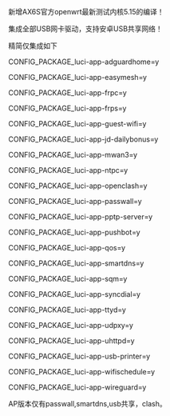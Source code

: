 新增AX6S官方openwrt最新测试内核5.15的编译！


集成全部USB网卡驱动，支持安卓USB共享网络！

精简仅集成如下

CONFIG_PACKAGE_luci-app-adguardhome=y

CONFIG_PACKAGE_luci-app-easymesh=y

CONFIG_PACKAGE_luci-app-frpc=y

CONFIG_PACKAGE_luci-app-frps=y

CONFIG_PACKAGE_luci-app-guest-wifi=y

CONFIG_PACKAGE_luci-app-jd-dailybonus=y

CONFIG_PACKAGE_luci-app-mwan3=y

CONFIG_PACKAGE_luci-app-ntpc=y

CONFIG_PACKAGE_luci-app-openclash=y

CONFIG_PACKAGE_luci-app-passwall=y

CONFIG_PACKAGE_luci-app-pptp-server=y

CONFIG_PACKAGE_luci-app-pushbot=y

CONFIG_PACKAGE_luci-app-qos=y

CONFIG_PACKAGE_luci-app-smartdns=y

CONFIG_PACKAGE_luci-app-sqm=y

CONFIG_PACKAGE_luci-app-syncdial=y

CONFIG_PACKAGE_luci-app-ttyd=y

CONFIG_PACKAGE_luci-app-udpxy=y

CONFIG_PACKAGE_luci-app-uhttpd=y

CONFIG_PACKAGE_luci-app-usb-printer=y

CONFIG_PACKAGE_luci-app-wifischedule=y

CONFIG_PACKAGE_luci-app-wireguard=y

AP版本仅有passwall,smartdns,usb共享，clash。
